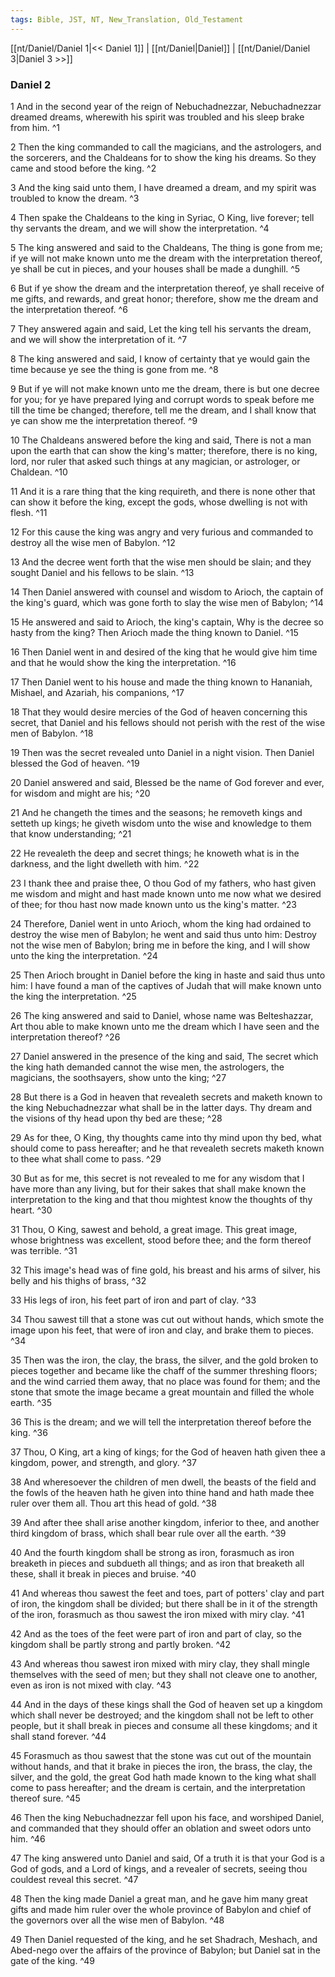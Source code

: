 ```yaml
---
tags: Bible, JST, NT, New_Translation, Old_Testament
---
```


[[nt/Daniel/Daniel 1|<< Daniel 1]] | [[nt/Daniel|Daniel]] | [[nt/Daniel/Daniel 3|Daniel 3 >>]]

### Daniel 2

1 And in the second year of the reign of Nebuchadnezzar, Nebuchadnezzar dreamed dreams, wherewith his spirit was troubled and his sleep brake from him.  ^1

2 Then the king commanded to call the magicians, and the astrologers, and the sorcerers, and the Chaldeans for to show the king his dreams. So they came and stood before the king.  ^2

3 And the king said unto them, I have dreamed a dream, and my spirit was troubled to know the dream.  ^3

4 Then spake the Chaldeans to the king in Syriac, O King, live forever; tell thy servants the dream, and we will show the interpretation.  ^4

5 The king answered and said to the Chaldeans, The thing is gone from me; if ye will not make known unto me the dream with the interpretation thereof, ye shall be cut in pieces, and your houses shall be made a dunghill.  ^5

6 But if ye show the dream and the interpretation thereof, ye shall receive of me gifts, and rewards, and great honor; therefore, show me the dream and the interpretation thereof.  ^6

7 They answered again and said, Let the king tell his servants the dream, and we will show the interpretation of it.  ^7

8 The king answered and said, I know of certainty that ye would gain the time because ye see the thing is gone from me.  ^8

9 But if ye will not make known unto me the dream, there is but one decree for you; for ye have prepared lying and corrupt words to speak before me till the time be changed; therefore, tell me the dream, and I shall know that ye can show me the interpretation thereof.  ^9

10 The Chaldeans answered before the king and said, There is not a man upon the earth that can show the king\'s matter; therefore, there is no king, lord, nor ruler that asked such things at any magician, or astrologer, or Chaldean.  ^10

11 And it is a rare thing that the king requireth, and there is none other that can show it before the king, except the gods, whose dwelling is not with flesh.  ^11

12 For this cause the king was angry and very furious and commanded to destroy all the wise men of Babylon.  ^12

13 And the decree went forth that the wise men should be slain; and they sought Daniel and his fellows to be slain.  ^13

14 Then Daniel answered with counsel and wisdom to Arioch, the captain of the king\'s guard, which was gone forth to slay the wise men of Babylon;  ^14

15 He answered and said to Arioch, the king\'s captain, Why is the decree so hasty from the king? Then Arioch made the thing known to Daniel.  ^15

16 Then Daniel went in and desired of the king that he would give him time and that he would show the king the interpretation.  ^16

17 Then Daniel went to his house and made the thing known to Hananiah, Mishael, and Azariah, his companions,  ^17

18 That they would desire mercies of the God of heaven concerning this secret, that Daniel and his fellows should not perish with the rest of the wise men of Babylon.  ^18

19 Then was the secret revealed unto Daniel in a night vision. Then Daniel blessed the God of heaven.  ^19

20 Daniel answered and said, Blessed be the name of God forever and ever, for wisdom and might are his;  ^20

21 And he changeth the times and the seasons; he removeth kings and setteth up kings; he giveth wisdom unto the wise and knowledge to them that know understanding;  ^21

22 He revealeth the deep and secret things; he knoweth what is in the darkness, and the light dwelleth with him.  ^22

23 I thank thee and praise thee, O thou God of my fathers, who hast given me wisdom and might and hast made known unto me now what we desired of thee; for thou hast now made known unto us the king\'s matter.  ^23

24 Therefore, Daniel went in unto Arioch, whom the king had ordained to destroy the wise men of Babylon; he went and said thus unto him: Destroy not the wise men of Babylon; bring me in before the king, and I will show unto the king the interpretation.  ^24

25 Then Arioch brought in Daniel before the king in haste and said thus unto him: I have found a man of the captives of Judah that will make known unto the king the interpretation.  ^25

26 The king answered and said to Daniel, whose name was Belteshazzar, Art thou able to make known unto me the dream which I have seen and the interpretation thereof?  ^26

27 Daniel answered in the presence of the king and said, The secret which the king hath demanded cannot the wise men, the astrologers, the magicians, the soothsayers, show unto the king;  ^27

28 But there is a God in heaven that revealeth secrets and maketh known to the king Nebuchadnezzar what shall be in the latter days. Thy dream and the visions of thy head upon thy bed are these;  ^28

29 As for thee, O King, thy thoughts came into thy mind upon thy bed, what should come to pass hereafter; and he that revealeth secrets maketh known to thee what shall come to pass.  ^29

30 But as for me, this secret is not revealed to me for any wisdom that I have more than any living, but for their sakes that shall make known the interpretation to the king and that thou mightest know the thoughts of thy heart.  ^30

31 Thou, O King, sawest and behold, a great image. This great image, whose brightness was excellent, stood before thee; and the form thereof was terrible.  ^31

32 This image\'s head was of fine gold, his breast and his arms of silver, his belly and his thighs of brass,  ^32

33 His legs of iron, his feet part of iron and part of clay.  ^33

34 Thou sawest till that a stone was cut out without hands, which smote the image upon his feet, that were of iron and clay, and brake them to pieces.  ^34

35 Then was the iron, the clay, the brass, the silver, and the gold broken to pieces together and became like the chaff of the summer threshing floors; and the wind carried them away, that no place was found for them; and the stone that smote the image became a great mountain and filled the whole earth.  ^35

36 This is the dream; and we will tell the interpretation thereof before the king.  ^36

37 Thou, O King, art a king of kings; for the God of heaven hath given thee a kingdom, power, and strength, and glory.  ^37

38 And wheresoever the children of men dwell, the beasts of the field and the fowls of the heaven hath he given into thine hand and hath made thee ruler over them all. Thou art this head of gold.  ^38

39 And after thee shall arise another kingdom, inferior to thee, and another third kingdom of brass, which shall bear rule over all the earth.  ^39

40 And the fourth kingdom shall be strong as iron, forasmuch as iron breaketh in pieces and subdueth all things; and as iron that breaketh all these, shall it break in pieces and bruise.  ^40

41 And whereas thou sawest the feet and toes, part of potters\' clay and part of iron, the kingdom shall be divided; but there shall be in it of the strength of the iron, forasmuch as thou sawest the iron mixed with miry clay.  ^41

42 And as the toes of the feet were part of iron and part of clay, so the kingdom shall be partly strong and partly broken.  ^42

43 And whereas thou sawest iron mixed with miry clay, they shall mingle themselves with the seed of men; but they shall not cleave one to another, even as iron is not mixed with clay.  ^43

44 And in the days of these kings shall the God of heaven set up a kingdom which shall never be destroyed; and the kingdom shall not be left to other people, but it shall break in pieces and consume all these kingdoms; and it shall stand forever.  ^44

45 Forasmuch as thou sawest that the stone was cut out of the mountain without hands, and that it brake in pieces the iron, the brass, the clay, the silver, and the gold, the great God hath made known to the king what shall come to pass hereafter; and the dream is certain, and the interpretation thereof sure.  ^45

46 Then the king Nebuchadnezzar fell upon his face, and worshiped Daniel, and commanded that they should offer an oblation and sweet odors unto him.  ^46

47 The king answered unto Daniel and said, Of a truth it is that your God is a God of gods, and a Lord of kings, and a revealer of secrets, seeing thou couldest reveal this secret.  ^47

48 Then the king made Daniel a great man, and he gave him many great gifts and made him ruler over the whole province of Babylon and chief of the governors over all the wise men of Babylon.  ^48

49 Then Daniel requested of the king, and he set Shadrach, Meshach, and Abed-nego over the affairs of the province of Babylon; but Daniel sat in the gate of the king.  ^49

 
